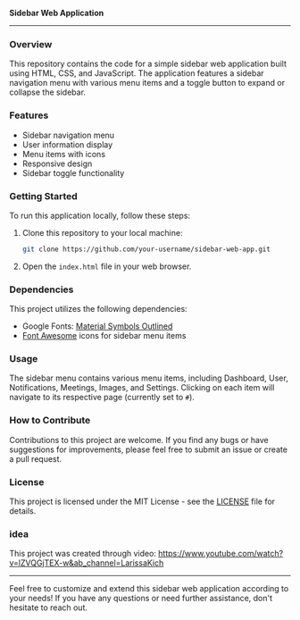 **Sidebar Web Application**

---

### Overview

This repository contains the code for a simple sidebar web application built using HTML, CSS, and JavaScript. The application features a sidebar navigation menu with various menu items and a toggle button to expand or collapse the sidebar.

### Features

- Sidebar navigation menu
- User information display
- Menu items with icons
- Responsive design
- Sidebar toggle functionality

### Getting Started

To run this application locally, follow these steps:

1. Clone this repository to your local machine:

   ```bash
   git clone https://github.com/your-username/sidebar-web-app.git
   ```

2. Open the `index.html` file in your web browser.

### Dependencies

This project utilizes the following dependencies:

- Google Fonts: [Material Symbols Outlined](https://fonts.googleapis.com/css2?family=Material+Symbols+Outlined:opsz,wght,FILL,GRAD@24,400,0,0)
- [Font Awesome](https://fontawesome.com/) icons for sidebar menu items

### Usage

The sidebar menu contains various menu items, including Dashboard, User, Notifications, Meetings, Images, and Settings. Clicking on each item will navigate to its respective page (currently set to `#`).

### How to Contribute

Contributions to this project are welcome. If you find any bugs or have suggestions for improvements, please feel free to submit an issue or create a pull request.

### License

This project is licensed under the MIT License - see the [LICENSE](LICENSE) file for details.

### idea

This project was created through video: https://www.youtube.com/watch?v=lZVQGjTEX-w&ab_channel=LarissaKich

---

Feel free to customize and extend this sidebar web application according to your needs! If you have any questions or need further assistance, don't hesitate to reach out.
